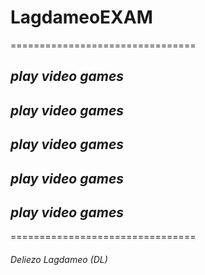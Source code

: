 # LagdameoEXAM
================================
## *play video games*
## *play video games*
## *play video games*
## *play video games*
## *play video games*
================================
###### Deliezo Lagdameo (DL)
